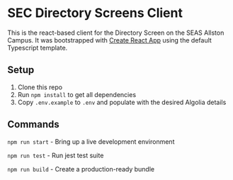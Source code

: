# SEC Directory Screens Client

This is the react-based client for the Directory Screen on the SEAS Allston Campus. It was bootstrapped with [Create React App][cra] using the default Typescript template.

## Setup

1. Clone this repo
2. Run `npm install` to get all dependencies
3. Copy `.env.example` to `.env` and populate with the desired Algolia details

## Commands

`npm run start` - Bring up a live development environment

`npm run test` - Run jest test suite

`npm run build` - Create a production-ready bundle

[cra]: https://create-react-app.dev/
